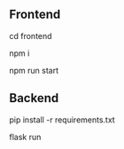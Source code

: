 ## Frontend

cd frontend

npm i

npm run start

## Backend

pip install -r requirements.txt

flask run
